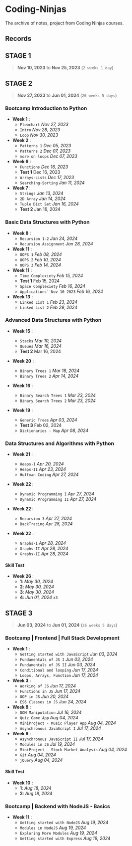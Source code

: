 # Coding-Ninjas

The archive of notes, project from Coding Ninjas courses.

## Records

## STAGE 1

> **Nov 10, 2023** to **Nov 25, 2023** (`2 weeks 1 day`)

## STAGE 2

> **Nov 27, 2023** to **Jun 01, 2024** (`26 weeks 5 days`)

### Bootcamp Introduction to Python

- **Week 1** : 
    - `Flowchart` *Nov 27, 2023*
    - `Intro` *Nov 28, 2023*
    - `Loop` *Nov 30, 2023*
- **Week 2** : 
    - `Patterns 1` *Dec 05, 2023*
    - `Patterns 2` *Dec 07, 2023*
    - `more on loops` *Dec 07, 2023*
- **Week 6** : 
    - `Functions` *Dec 16, 2023*
    - **Test 1** Dec 16, 2023
    - `Arrays-Lists` *Dec 17, 2023*
    - `Searching-Sorting` *Jan 11, 2024*
- **Week 7** : 
    - `Strings` *Jan 13, 2024*
    - `2D Array` *Jan 14, 2024*
    - `Tuple Dict Set` *Jan 16, 2024*
    - **Test 2** Jan 16, 2024

### Basic Data Structures with Python

- **Week 8** : 
    - `Recursion 1-2` *Jan 24, 2024*
    - `Recursion Assignment` *Jan 28, 2024*
- **Week 11** : 
    - `OOPS 1` *Feb 08, 2024*
    - `OOPS 2` *Feb 10, 2024*
    - `OOPS 3` *Feb 14, 2024*
- **Week 11** : 
    - `Time Complexiety` *Feb 15, 2024*
    - **Test 1** Feb 15, 2024
    - `Space Complexiety` *Feb 16, 2024*
    - `Applications``Nov 10 2023` *Feb 16, 2024*
- **Week 13** :
    - `Linked List 1` *Feb 23, 2024*
    - `Linked List 2` *Feb 29, 2024*

### Advanced Data Structures with Python

- **Week 15** : 
    - `Stacks` *Mar 10, 2024*
    - `Queues`  *Mar 16, 2024*
    - **Test 2** Mar 16, 2024

- **Week 20** : 
    - `Binary Trees 1` *Mar 18, 2024*
    - `Binary Trees 2` *Apr 14, 2024*

- **Week 16** : 
    - `Binary Search Trees 1` *Mar 23, 2024*
    - `Binary Search Trees 2` *Mar 23, 2024*

- **Week 19** : 
    - `Generic Trees` *Apr 03, 2024*
    - **Test 3** Feb 02, 2024
    - `Dictionaries - Map` *Apr 08, 2024*

### Data Structures and Algorithms with Python

- **Week 21** : 
    - `Heaps-I` *Apr 20, 2024*
    - `Heaps-II`  *Apr 23, 2024*
    - `Huffman Coding`  *Apr 27, 2024*

- **Week 22** : 
    - `Dynamic Programming I` *Apr 27, 2024*
    - `Dynamic Programming II`  *Apr 27, 2024*

- **Week 22** : 
    - `Recursion 3` *Apr 27, 2024*
    - `BackTracing`  *Apr 28, 2024*

- **Week 22** : 
    - `Graphs-I` *Apr 28, 2024*
    - `Graphs-II`  *Apr 28, 2024*
    - `Graphs-II`  *Apr 28, 2024*

#### Skill Test

- **Week 26** : 
    - **1**: *May 30, 2024*
    - **2**: *May 30, 2024*
    - **3**: *May 30, 2024*
    - **4**: *Jun 01, 2024* `x3`


## STAGE 3

> **Jun 03, 2024** to **Jun 01, 2024** (`26 weeks 5 days`)

### Bootcamp | Frontend | Full Stack Development

- **Week 1** : 
    - `Getting started with JavaScript` *Jun 03, 2024*
    - `Fundamentals of JS I` *Jun 03, 2024*
    - `Fundamentals of JS II` *Jun 03, 2024*
    - `Conditional and looping` *Jun 17, 2024*
    - `Loops, Arrays, Function` *Jun 17, 2024*
- **Week 3** : 
    - `Working of JS` *Jun 17, 2024*
    - `Functions in JS` *Jun 17, 2024*
    - `OOP in JS` *Jun 20, 2024*
    - `ES6 Classes in JS` *Jun 24, 2024*
- **Week 8** : 
    - `DOM Manipulation` *Jul 16, 2024*
    - `Quiz Game App` *Aug 04, 2024*
    - `MiniProject - Music Player App` *Aug 04, 2024*
    - `Asynchronous JavaScript I` *Jul 17, 2024*
- **Week 8** : 
    - `Asynchronous JavaScript II` *Jul 17, 2024*
    - `Modules in JS` *Jul 19, 2024*
    - `MiniProject - Stock Market Analysis` *Aug 04, 2024*
    - `Git` *Aug 04, 2024*
    - `jQuery` *Aug 04, 2024*

#### Skill Test

- **Week 10** : 
    - **1**: *Aug 18, 2024*
    - **2**: *Aug 18, 2024*

### Bootcamp | Backend with NodeJS - Basics

- **Week 11** : 
    - `Getting started with NodeJS` *Aug 19, 2024*
    - `Modules in NodeJS` *Aug 19, 2024*
    - `Exploring More Modules` *Aug 19, 2024*
    - `Getting started with Express` *Aug 19, 2024*
